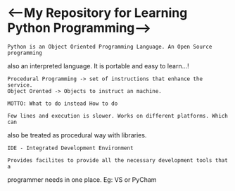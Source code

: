 # <--My Repository for Learning Python Programming-->

    Python is an Object Oriented Programming Language. An Open Source programming 
also an interpreted language. It is portable and easy to learn...!

    Procedural Programming -> set of instructions that enhance the service.
    Object Orented -> Objects to instruct an machine.

    MOTTO: What to do instead How to do

    Few lines and execution is slower. Works on different platforms. Which can 
also be treated as procedural way with libraries.

    IDE - Integrated Development Environment

    Provides facilites to provide all the necessary development tools that a 
programmer needs in one place. Eg: VS or PyCham


